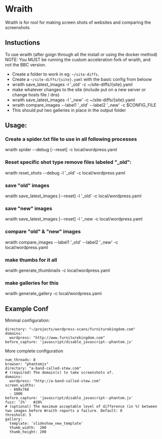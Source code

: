 # Wraith

Wraith is for rool for making screen shots of websites and comparing
the screenshots

## Instuctions

To use wraith (after goign through all the install or using the docker
method) NOTE: You MUST be running the custom acceleration fork of
wraith, and not the BBC version.

 * Create a folder to work in eg: `~/site-diffs`.
 * Create a `~/site-diffs/{site}.yaml` with the basic config from beloow
 * wraith save_latest_images -l '_old' -c ~/site-diffs/{site}.yaml
 * make whatever changes to the site (include put on a new server or
   change hosts file / dns)
 * wraith save_latest_images -l '_new' -c ~/site-diffs/{site}.yaml
 * wraith compare_images --label1 '_old' --label2 '_new' -c $CONFIG_FILE
 * This should put two galleries in place in the output folder

## Usage:

### Create a spider.txt file to use in all following processes

wraith spider --debug [--reset] -c local/wordpress.yaml

### Reset specific shot type remove files labeled "_old":

wraith reset_shots --debug -l '_old' -c local/wordpress.yaml

### save "old" images

wraith save_latest_images [--reset] -l '_old' -c local/wordpress.yaml

### save "new" images

wraith save_latest_images [--reset] -l '_new -c local/wordpress.yaml

### compare "old" & "new" images

wraith compare_images --label1 '_old' --label2 '_new' -c local/wordpress.yaml

### make thumbs for it all

wraith generate_thumbnails -c local/wordpress.yaml

### make galleries for this

wraith generate_gallery -c local/wordpress.yaml


## Example Conf

Minimal configuration:
```
directory: "~/projects/wordpress-scans/furniturekingdom.com"
domains:
  wordpress: "http://www.furniturekingdom.com"
before_capture: 'javascript/disable_javascript--phantom.js'
```

More complete configuration
```
num_threads: 8
browser: "phantomjs"
directory: "a-band-called-stew.com"
# (required) The domain(s) to take screenshots of.
domains:
  wordpress: "http://a-band-called-stew.com"
screen_widths:
  - 600x768
  - 1800
before_capture: 'javascript/disable_javascript--phantom.js'
fuzz: '2%'   #20%
# (optional) The maximum acceptable level of difference (in %) between two images before Wraith reports a failure. Default: 0
threshold: 5
gallery:
  template: 'slideshow_new_template'
  thumb_width:  200
  thumb_height: 200
```
